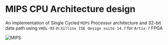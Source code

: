 # MIPS CPU Architecture design
An implementation of Single Cycled `MIPS` Processor architecture and 32-bit data path using `VHDL-93` in `Xillinx ISE design suite 14.7` for `Artix-7` FPGA

<img src="https://i.stack.imgur.com/6UTkh.png" alt = "MIPS">
